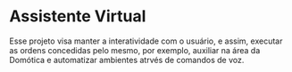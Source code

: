 # Assistente Virtual
Esse projeto visa manter a interatividade com o usuário, e assim, executar as ordens concedidas pelo mesmo, por exemplo, auxiliar na área da Domótica e automatizar ambientes atrvés de comandos de voz.
 
